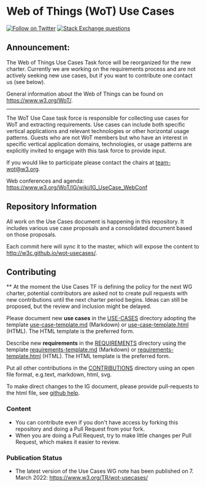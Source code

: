 # Web of Things (WoT) Use Cases
[![Follow on Twitter](https://img.shields.io/twitter/follow/W3C_WoT.svg?label=follow+W3C_WoT)](https://twitter.com/W3C_WoT)
[![Stack Exchange questions](https://img.shields.io/stackexchange/stackoverflow/t/web-of-things?style=plastic)]( https://stackoverflow.com/questions/tagged/web-of-things)

## Announcement: 
The Web of Things Use Cases Task force will be reorganized for the new charter. 
Currently we are working on the requirements process and are not actively
seeking new use cases, but if you want to contribute one contact us (see below).

General information about the Web of Things can be found on https://www.w3.org/WoT/.
  
---
The WoT Use Case task force is responsible for collecting use cases for WoT and extracting requirements. Use cases can include both specific vertical applications and relevant technologies or other horizontal usage patterns. Guests who are not WoT members but who have an interest in specific vertical application domains, technologies, or usage patterns are explicitly invited to engage with this task force to provide input.

If you would like to participate please contact the chairs at team-wot@w3.org.

Web conferences and agenda: https://www.w3.org/WoT/IG/wiki/IG_UseCase_WebConf

## Repository Information

All work on the Use Cases document is happening in this repository. 
It includes various use case proposals and a consolidated document based on those proposals.

Each commit here will sync it to the master, which will expose the content to http://w3c.github.io/wot-usecases/.

## Contributing

** At the moment the Use Cases TF is defining the policy for the next WG charter, potential contributors are asked not to
create pull requests with new contributions until the next charter period begins. Ideas can still be proposed, but the review and
inclusion might be delayed.

Please document new **use cases** in the [USE-CASES](USE-CASES) directory adopting the template [use-case-template.md](USE-CASES/use-case-template.md) (Markdown) or [use-case-template.html](USE-CASES/use-case-template.html) (HTML). The HTML template is the preferred form.

Describe new **requirements** in the [REQUIREMENTS](REQUIREMENTS) directory using the template [requirements-template.md](REQUIREMENTS/requirements.md) (Markdown) or [requirements-template.html](REQUIREMENTS/requirements.html) (HTML). The HTML template is the preferred form.

Put all other contributions in the [CONTRIBUTIONS](CONTRIBUTIONS) directory using an open file format, e.g.text, markdown, html, svg.

To make direct changes to the IG document, please provide pull-requests to the html file, see [github help](https://help.github.com/articles/using-pull-requests/).

### Content

* You can contribute even if you don't have access by forking this repository and doing a Pull Request from your fork.
* When you are doing a Pull Request, try to make little changes per Pull Request, which makes it easier to review.

### Publication Status

* The latest version of the Use Cases WG note has been published on 7. March 2022: https://www.w3.org/TR/wot-usecases/
